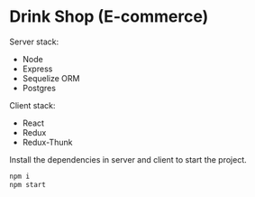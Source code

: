 # Drink Shop (E-commerce)

Server stack:

- Node
- Express
- Sequelize ORM
- Postgres

Client stack:

- React
- Redux
- Redux-Thunk

Install the dependencies in server and client to start the project.
 ```sh
npm i
npm start
```